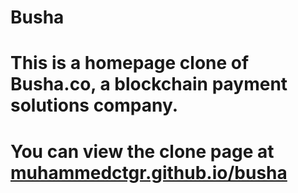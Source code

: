 # Busha
# This is a homepage clone of Busha.co, a blockchain payment solutions company.
# You can view the clone page at [muhammedctgr.github.io/busha](http://muhammedctgr.github.io/busha)
